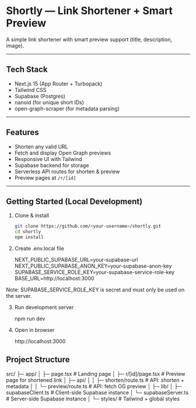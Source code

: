 # Shortly — Link Shortener + Smart Preview

A simple link shortener with smart preview support (title, description, image).

---

## Tech Stack
- Next.js 15 (App Router + Turbopack)
- Tailwind CSS
- Supabase (Postgres)
- nanoid (for unique short IDs)
- open-graph-scraper (for metadata parsing)

---

## Features
- Shorten any valid URL
- Fetch and display Open Graph previews
- Responsive UI with Tailwind
- Supabase backend for storage
- Serverless API routes for shorten & preview
- Preview pages at `/r/[id]`

---

## Getting Started (Local Development)

1. Clone & install
   ```bash
   git clone https://github.com/<your-username>/shortly.git
   cd shortly
   npm install

2. Create .env.local file

    NEXT_PUBLIC_SUPABASE_URL=your-supabase-url
    NEXT_PUBLIC_SUPABASE_ANON_KEY=your-supabase-anon-key
    SUPABASE_SERVICE_ROLE_KEY=your-supabase-service-role-key
    BASE_URL=http://localhost:3000


Note: SUPABASE_SERVICE_ROLE_KEY is secret and must only be used on the server.

3. Run development server

    npm run dev


4. Open in browser

    http://localhost:3000

##  Project Structure

src/
 ├─ app/
 │   ├─ page.tsx             # Landing page
 │   ├─ r/[id]/page.tsx      # Preview page for shortened link
 │   ├─ api/
 │   │   ├─ shorten/route.ts # API: shorten + metadata
 │   │   └─ preview/route.ts # API: fetch OG preview
 │
 ├─ lib/
 │   ├─ supabaseClient.ts    # Client-side Supabase instance
 │   └─ supabaseServer.ts    # Server-side Supabase instance
 │
 └─ styles/                  # Tailwind + global styles
